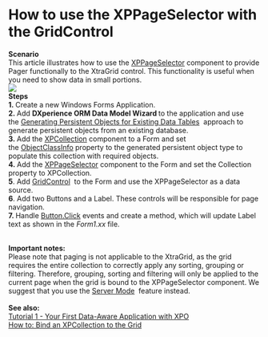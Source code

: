 # How to use the XPPageSelector with the GridControl


<p><strong>Scenario</strong><br />This article illustrates how to use the <a href="https://documentation.devexpress.com/#XPO/clsDevExpressXpoXPPageSelectortopic">XPPageSelector</a> component to provide Pager functionally to the XtraGrid control. This functionality is useful when you need to show data in small portions.<br /><img src="https://raw.githubusercontent.com/DevExpress-Examples/how-to-use-the-xppageselector-with-the-gridcontrol-e1233/13.1.4+/media/f78f5c32-18ae-11e4-80b8-00155d624807.png"><br /><strong>Steps<br />1. </strong>Create a new Windows Forms Application.<br /><strong>2. </strong>Add <strong>DXperience ORM Data Model Wizard </strong>to the application and use the <a href="https://documentation.devexpress.com/#XPO/CustomDocument3334">Generating Persistent Objects for Existing Data Tables</a>  approach to generate persistent objects from an existing database.<br /><strong>3. </strong>Add the <a href="https://documentation.devexpress.com/#XPO/clsDevExpressXpoXPCollectiontopic">XPCollection</a> component to a Form and set the <a href="https://documentation.devexpress.com/#XPO/DevExpressXpoXPCollection_ObjectClassInfotopic">ObjectClassInfo</a> property to the generated persistent object type to populate this collection with required objects. <br /><strong>4. </strong>Add the <a href="https://documentation.devexpress.com/#XPO/clsDevExpressXpoXPPageSelectortopic">XPPageSelector</a> component to the Form and set the Collection property to XPCollection.<br /><strong>5</strong>. Add <a href="https://documentation.devexpress.com/#windowsforms/clsDevExpressXtraGridGridControltopic">GridControl</a>  to the Form and use the XPPageSelector as a data source.<br /><strong>6</strong>. Add two Buttons and a Label. These controls will be responsible for page navigation. <br /><strong>7. </strong>Handle <a href="http://msdn.microsoft.com/en-us/library/system.web.ui.webcontrols.button.click(v=vs.110).aspx">Button.Click</a> events and create a method, which will update Label text as shown in the <em>Form1.xx </em>file.<br /><br /></p>
<p><strong>Important notes:</strong><br />Please note that paging is not applicable to the XtraGrid, as the grid requires the entire collection to correctly apply any sorting, grouping or filtering. Therefore, grouping, sorting and filtering will only be applied to the current page when the grid is bound to the XPPageSelector component. We suggest that you use the <a href="https://documentation.devexpress.com/#WindowsForms/CustomDocument8398">Server Mode</a>  feature instead.<br /><br /><strong>See also:</strong><br /><a href="https://documentation.devexpress.com/#XPO/CustomDocument2256">Tutorial 1 - Your First Data-Aware Application with XPO</a><br /><a href="https://documentation.devexpress.com/XPO/CustomDocument1999.aspx">How to: Bind an XPCollection to the Grid</a>  </p>

<br/>


